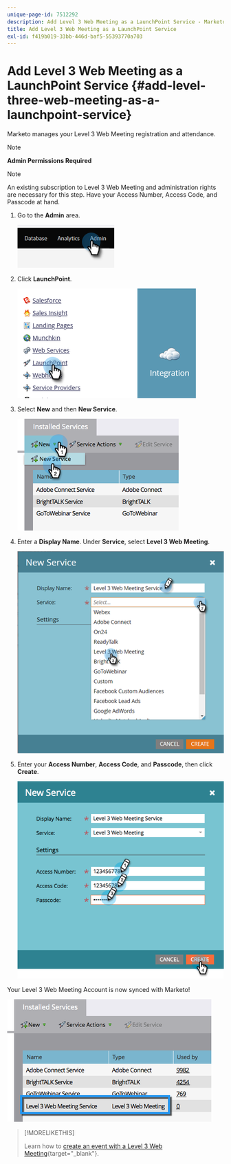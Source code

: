 ```yaml
---
unique-page-id: 7512292
description: Add Level 3 Web Meeting as a LaunchPoint Service - Marketo Docs - Product Documentation
title: Add Level 3 Web Meeting as a LaunchPoint Service
exl-id: f419b019-33bb-446d-baf5-55393770a703
---
```

# Add Level 3 Web Meeting as a LaunchPoint Service {#add-level-three-web-meeting-as-a-launchpoint-service}

Marketo manages your Level 3 Web Meeting registration and attendance.

>[!NOTE]
>
>**Admin Permissions Required**

>[!NOTE]
>
>An existing subscription to Level 3 Web Meeting and administration rights are necessary for this step. Have your Access Number, Access Code, and Passcode at hand.

1. Go to the **Admin** area.

   ![](assets/add-level-three-web-meeting-as-a-launchpoint-service-1.png)

1. Click **LaunchPoint**.

   ![](assets/add-level-three-web-meeting-as-a-launchpoint-service-2.png)

1. Select **New** and then **New Service**.

   ![](assets/add-level-three-web-meeting-as-a-launchpoint-service-3.png)

1. Enter a **Display Name**. Under **Service**, select **Level 3 Web Meeting**.

   ![](assets/add-level-three-web-meeting-as-a-launchpoint-service-4.png)

1. Enter your **Access Number**, **Access Code**, and **Passcode**, then click **Create**.

   ![](assets/add-level-three-web-meeting-as-a-launchpoint-service-5.png)

Your Level 3 Web Meeting Account is now synced with Marketo!

   ![](assets/add-level-three-web-meeting-as-a-launchpoint-service-6.png)

>[!MORELIKETHIS]
>
>Learn how to [create an event with a Level 3 Web Meeting](/help/marketo/product-docs/demand-generation/events/create-an-event/create-an-event-with-level-3-web-meeting.md){target="_blank"}.
